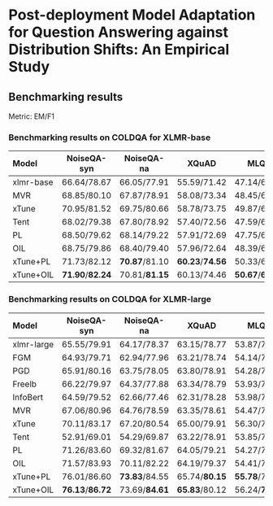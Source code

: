 # Post-deployment Model Adaptation for Question Answering against Distribution Shifts: An Empirical Study


## Benchmarking results

Metric: EM/F1

### Benchmarking results on COLDQA for XLMR-base

| Model     |     NoiseQA-syn     |   NoiseQA-na    |        XQuAD        |        MLQA         |        MRQA         |         Avg         |
| :-------- | :-----------------: | :-------------: | :-----------------: | :-----------------: | :-----------------: | :-----------------: |
| xlmr-base |     66.64/78.67     |   66.05/77.91   |     55.59/71.42     |     47.14/65.27     |     40.11/52.78     |     55.11/69.21     |
| MVR       |     68.85/80.10     |   67.87/78.91   |     58.08/73.34     |     48.45/66.33     |     41.40/53.84     |     56.93/70.51     |
| xTune     |     70.95/81.52     |   69.75/80.66   |     58.78/73.75     |     49.87/67.76     |     43.36/56.03     |     58.54/71.94     |
| Tent      |     68.02/79.38     |   67.80/78.92   |     57.40/72.56     |     47.59/65.13     |     40.39/52.43     |     56.24/69.68     |
| PL        |     68.50/79.62     |   68.14/79.22   |     57.91/72.69     |     47.75/65.17     |     39.94/52.20     |     56.45/69.78     |
| OIL       |     68.75/79.86     |   68.40/79.40   |     57.96/72.64     |     48.39/66.08     |     41.80/53.92     |     57.06/70.38     |
| xTune+PL  |     71.73/82.12     | **70.87**/81.10 | **60.23**/**74.56** |     50.33/68.10     |     41.14/53.58     |     58.86/71.89     |
| xTune+OIL | **71.90**/**82.24** | 70.81/**81.15** |     60.13/74.46     | **50.67**/**68.53** | **44.65**/**57.00** | **59.63**/**72.68** |



### Benchmarking results on COLDQA for XLMR-large

| Model      |     NoiseQA-syn     |   NoiseQA-na    |      XQuAD      |      MLQA       |        MRQA         |         Avg         |
| :--------- | :-----------------: | :-------------: | :-------------: | :-------------: | :-----------------: | :-----------------: |
| xlmr-large |     65.55/79.91     |   64.17/78.37   |   63.15/78.77   |   53.87/72.58   |     46.18/59.46     |     58.58/73.82     |
| FGM        |     64.93/79.71     |   62.94/77.96   |   63.21/78.74   |   54.14/72.72   |     45.09/58.65     |     58.06/73.56     |
| PGD        |     65.91/80.16     |   63.75/78.05   |   63.80/78.91   |   54.28/72.82   |     46.25/60.19     |     58.80/74.02     |
| Freelb     |     66.22/79.97     |   64.37/77.88   |   63.34/78.79   |   53.93/72.51   |     46.07/59.99     |     58.79/73.83     |
| InfoBert   |     64.59/79.52     |   62.66/77.46   |   62.31/78.28   |   53.98/72.52   |     45.05/59.14     |     57.72/73.39     |
| MVR        |     67.06/80.96     |   64.76/78.59   |   63.35/78.61   |   54.47/72.80   |     47.97/61.60     |     59.52/74.51     |
| xTune      |     70.11/83.17     |   67.20/80.54   |   65.00/79.91   |   56.30/74.33   |     48.94/62.37     |     61.51/76.06     |
| Tent       |     52.91/69.01     |   54.29/69.87   |   63.22/78.91   |   53.85/72.17   |     49.65/62.95     |     54.78/70.58     |
| PL         |     71.26/83.60     |   69.32/81.67   |   64.05/79.21   |   54.27/72.57   |     50.12/63.21     |     61.80/76.05     |
| OIL        |     71.57/83.93     |   70.11/82.22   |   64.19/79.37   |   54.41/72.90   |     49.93/62.55     |     62.04/76.19     |
| xTune+PL   |     76.01/86.60     | **73.83**/84.55 | 65.74/**80.15** | **55.78**/73.92 |     47.29/59.81     |     63.73/77.01     |
| xTune+OIL  | **76.13**/**86.72** | 73.69/**84.61** | **65.83**/80.12 | 56.24/**74.34** | **51.00**/**63.86** | **64.57**/**77.93** |

